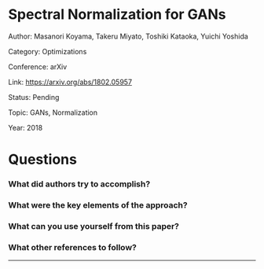 # Spectral Normalization for GANs
Author: Masanori Koyama, Takeru Miyato, Toshiki Kataoka, Yuichi Yoshida

Category: Optimizations

Conference: arXiv

Link: https://arxiv.org/abs/1802.05957

Status: Pending

Topic: GANs, Normalization

Year: 2018

# Questions

### What did authors try to accomplish?

### What were the key elements of the approach?

### What can you use yourself from this paper?

### What other references to follow?

---